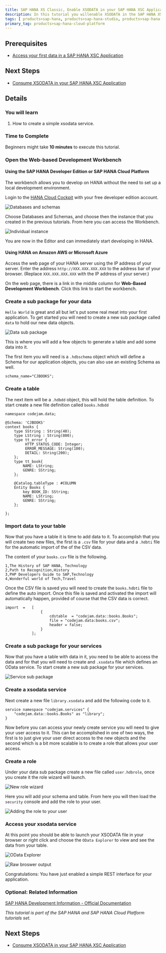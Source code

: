 ```yaml
---
title: SAP HANA XS Classic, Enable XSODATA in your SAP HANA XSC Application
description: In this tutorial you willenable XSODATA in the SAP HANA XSC application you just created.
tags: [ products>sap-hana, products>sap-hana-studio, products>sap-hana-cloud-platform, topic>sql, topic>big-data, tutorial>beginner]
primary_tag: products>sap-hana-cloud-platform
---
```


## Prerequisites  
- [Access your first data in a SAP HANA XSC Application](http://go.sap.com/developer/tutorials/hana-data-access-authorizations.html)

## Next Steps
- [Consume XSODATA in your SAP HANA XSC Application](http://go.sap.com/developer/tutorials/hana-consume-xsodata.html)
 
## Details

### You will learn  
1. How to create a simple xsodata service.

### Time to Complete
Beginners might take **10 minutes** to execute this tutorial.


### Open the Web-based Development Workbench

#### Using the SAP HANA Developer Edition or SAP HANA Cloud Platform
The workbench allows you to develop on HANA without the need to set up a local development environment.

Login to the [HANA Cloud Cockpit](https://account.hanatrial.ondemand.com/cockpit) with your free developer edition account.

![Databases and schemas](https://raw.githubusercontent.com/SAPDocuments/Tutorials/master/tutorials/hana-xsodata/1.png)

Choose Databases and Schemas, and choose then the instance that you created in the previous tutorials. From here you can access the Workbench.

![Individual instance](https://raw.githubusercontent.com/SAPDocuments/Tutorials/master/tutorials/hana-xsodata/2.png)

You are now in the Editor and can immediately start developing in HANA.

#### Using HANA on Amazon AWS or Microsoft Azure

Access the web page of your HANA server using the IP address of your server.  Enter the address ```http://XXX.XXX.XXX.XXX``` to the address bar of your browser. (Replace ```XXX.XXX.XXX.XXX``` with the IP address of your server.)

On the web page, there is a link in the middle column for **Web-Based Development Workbench**.  Click this link to start the workbench.

### Create a sub package for your data

`Hello World` is great and all but let's put some real meat into your first application. To get started you will need to create a new sub package called `data` to hold our new data objects.

![Data sub package](https://raw.githubusercontent.com/SAPDocuments/Tutorials/master/tutorials/hana-xsodata/3.png)

This is where you will add a few objects to generate a table and add some data into it.

The first item you will need is a `.hdbschema` object which will define a Schema for our application objects, you can also use an existing Schema as well.


```
schema_name="CJBOOKS";
```

### Create a table

The next item will be a `.hdbdd` object, this will hold the table definition. To start create a new file definition called `books.hdbdd`

```
namespace codejam.data;

@Schema: 'CJBOOKS'
context books {
 	type SString : String(40);
 	type LString : String(800);
    type tt_error {
         HTTP_STATUS_CODE: Integer;
         ERROR_MESSAGE: String(100);
         DETAIL: String(200);
    };
    type tt_book{   
        NAME: LString; 
        GENRE: SString;
    };
 	
 	@Catalog.tableType : #COLUMN
 	Entity Books {
        key BOOK_ID: SString; 
        NAME: LString;
        GENRE: SString;
    };	

}; 
```

### Import data to your table

Now that you have a table it is time to add data to it. To accomplish that you will create two new files, the first is a `.csv` file for your data and a `.hdbti` file for the automatic import of the of the CSV data.

The content of your `books.csv` file is the following.

```
1,The History of SAP HANA, Technology
2,Path to Recognition,History
3,PHP Developers Guide to SAP,Technology
4,Wonderful world of Tech,Travel
```

Once the CSV file is saved you will need to create the `books.hdbti` file to define the auto import. Once this file is saved and activated the import will automatically happen, provided of course that the CSV data is correct.

```
import	= 	[ 
    			{ 
					cdstable  =	"codejam.data::books.Books";
					file = "codejam.data:books.csv"; 	     
					header = false;		
    			} 
     		];
```

### Create a sub package for your services

Now that you have a table with data in it, you need to be able to access the data and for that you will need to create and `.xsodata` file which defines an OData service. To start create a new sub package for your services.

![Service sub package](https://raw.githubusercontent.com/SAPDocuments/Tutorials/master/tutorials/hana-xsodata/4.png)

### Create a xsodata service

Next create a new file `library.xsodata` and add the following code to it.

```
service namespace "codejam.services" {
	"codejam.data::books.Books" as "library"; 
}
```

Now before you can access your newly create service you will need to give your user access to it. This can be accomplished in one of two ways, the first is to just give your user direct access to the new objects and the second which is a bit more scalable is to create a role that allows your user access.

### Create a role

Under your data sub package create a new file called `user.hdbrole`, once you create it the role wizard will launch. 

![New role wizard](https://raw.githubusercontent.com/SAPDocuments/Tutorials/master/tutorials/hana-xsodata/5.png)

Here you will add your schema and table. From here you will then load the `security` console and add the role to your user.

![Adding the role to your user](https://raw.githubusercontent.com/SAPDocuments/Tutorials/master/tutorials/hana-xsodata/6.png)


### Access your xsodata service

At this point you should be able to launch your XSODATA file in your browser or right click and choose the `OData Explorer` to view and see the data from your table.

![OData Explorer](https://raw.githubusercontent.com/SAPDocuments/Tutorials/master/tutorials/hana-xsodata/7.png)

![Raw broswer output](https://raw.githubusercontent.com/SAPDocuments/Tutorials/master/tutorials/hana-xsodata/8.png)

Congratulations: You have just enabled a simple REST interface for your application.


### Optional: Related Information
[SAP HANA Development Information - Official Documentation](http://help.sap.com/hana_platform#section6)


*This tutorial is part of the SAP HANA and SAP HANA Cloud Platform tutorials set.*

## Next Steps
- [Consume XSODATA in your SAP HANA XSC Application](http://go.sap.com/developer/tutorials/hana-consume-xsodata.html)
